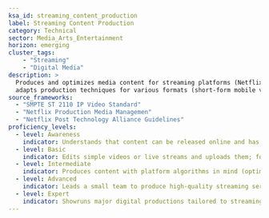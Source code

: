 ```yaml
---  
ksa_id: streaming_content_production  
label: Streaming Content Production  
category: Technical  
sector: Media_Arts_Entertainment  
horizon: emerging  
cluster_tags: 
    - "Streaming"
    - "Digital Media"
description: >  
  Produces and optimizes media content for streaming platforms (Netflix, YouTube, Twitch, etc.);  
  adapts production techniques for various formats (short-form mobile videos vs. long-form series), manages encoding settings, and uses platform analytics to guide content strategy and audience engagement.  
source_frameworks:
  - "SMPTE ST 2110 IP Video Standard"
  - "Netflix Production Media Managemen"
  - "Netflix Post Technology Alliance Guidelines"  
proficiency_levels:  
  - level: Awareness  
    indicator: Understands that content can be released online and has basic familiarity with major streaming services and their content styles; outlines live vs VOD; lists codec and bitrate targets.  
  - level: Basic  
    indicator: Edits simple videos or live streams and uploads them; follows platform guidelines for formats (e.g., aspect ratio, duration limits on certain social platforms); configures encoder; sets OBS/NDI feed; tests latency.  
  - level: Intermediate  
    indicator: Produces content with platform algorithms in mind (optimising thumbnails, titles, metadata); manages a consistent release schedule; monitors viewer metrics (watch time, drop-off) to adjust content; produces multi-camera switch; embeds SCTE-35 markers; monitors network jitter.  
  - level: Advanced  
    indicator: Leads a small team to produce high-quality streaming series or live shows; utilises advanced encoding/bitrate tuning for different bandwidths; engages with the audience community for feedback and retention; integrates cloud ingest; automates QC; meets OTT delivery specs.  
  - level: Expert  
    indicator: Showruns major digital productions tailored to streaming; coordinates multi-platform releases; uses deep analytics and A/B testing for content decisions; aligns production values with Netflix/OTT industry technical standards; architects end-to-end IP facility; mentors crews; drives standards adoption.  
---  
```

